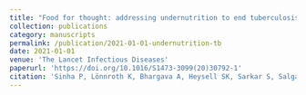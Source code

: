 ```yaml
---
title: "Food for thought: addressing undernutrition to end tuberculosis"
collection: publications
category: manuscripts
permalink: /publication/2021-01-01-undernutrition-tb
date: 2021-01-01
venue: 'The Lancet Infectious Diseases'
paperurl: 'https://doi.org/10.1016/S1473-3099(20)30792-1'
citation: 'Sinha P, Lönnroth K, Bhargava A, Heysell SK, Sarkar S, Salgame P, Rudgard WE et al. (2021) Food for thought: addressing undernutrition to end tuberculosis. The Lancet Infectious Diseases.'
---
```

